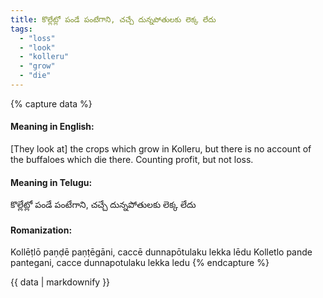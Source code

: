 ```yaml
---
title: కొల్లేట్లో పండే పంటేగాని, చచ్చే దున్నపోతులకు లెక్క లేదు
tags:
  - "loss"
  - "look"
  - "kolleru"
  - "grow"
  - "die"
---
```


{% capture data %}
#### Meaning in English:
[They look at] the crops which grow in Kolleru, but there is no account of the buffaloes which die there.
Counting profit, but not loss.

#### Meaning in Telugu:
కొల్లేట్లో పండే పంటేగాని, చచ్చే దున్నపోతులకు లెక్క లేదు

#### Romanization:
Kollēṭlō paṇḍē paṇṭēgāni, caccē dunnapōtulaku lekka lēdu
Kolletlo pande pantegani, cacce dunnapotulaku lekka ledu
{% endcapture %}

{{ data | markdownify }}

